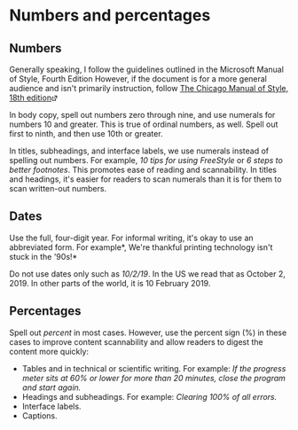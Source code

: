 Numbers and percentages
=======================

Numbers
-------

Generally speaking, I follow the guidelines outlined in the Microsoft
Manual of Style, Fourth Edition However, if the document is for a more
general audience and isn't primarily instruction, follow <a href="http://login.chicagomanualofstyle.org/action/login" target="_new"> The Chicago
Manual of Style, 18th edition</a>![](Resources/Images/offsite-link.png)

In body copy, spell out numbers zero through nine, and use numerals for
numbers 10 and greater. This is true of ordinal numbers, as well. Spell
out first to ninth, and then use 10th or greater.

In titles, subheadings, and interface labels, we use numerals instead of
spelling out numbers. For example, *10 tips for using FreeStyle* or *6
steps to better footnotes*. This promotes ease of reading and
scannability. In titles and headings, it's easier for readers to scan
numerals than it is for them to scan written-out numbers.

Dates
-----

Use the full, four-digit year. For informal writing, it's okay to use an
abbreviated form. For example*, We're thankful printing technology isn't
stuck in the '90s!*

Do not use dates only such as *10/2/19*. In the US we read that as
October 2, 2019. In other parts of the world, it is 10 February 2019.

Percentages
-----------

Spell out *percent* in most cases. However, use the percent sign (%) in
these cases to improve content scannability and allow readers to digest
the content more quickly:

* Tables and in technical or scientific writing. For example: *If the progress meter sits at 60% or lower for more than 20 minutes, close the program and start again.*
* Headings and subheadings. For example: *Clearing 100% of all errors.*
* Interface labels.
* Captions.
